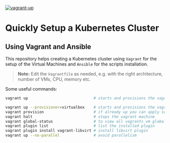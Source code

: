 [![vagrant-up](https://github.com/ludovicofunari/vagrant-kubernetes/actions/workflows/vagrant-up.yml/badge.svg?branch=main)](https://github.com/ludovicofunari/vagrant-kubernetes/actions/workflows/vagrant-up.yml)

# Quickly Setup a Kubernetes Cluster
## Using Vagrant and Ansible
This repository helps creating a Kubernetes cluster using `Vagrant` for the setup of the Virtual Machines and `Ansible` for the scripts installation.

> **Note:** Edit the `Vagrantfile` as needed, e.g. with the right architecture, number of VMs, CPU, memory etc. 

Some useful commands:

```bash
vagrant up                             # starts and provisions the vagrant environment

vagrant up --provisioner=virtualbox    # starts and provisions the vagrant environment
vagrant provision                      # if already up you can apply some changes
vagrant halt                           # stops the vagrant machine
vagrant global-status                  # to view all vagrants vm globally
vagrant plugin list                    # list the installed plugin
vagrant plugin install vagrant-libvirt # install libvirt plugin
vagrant up --no-parallel               # avoid parallelism
```